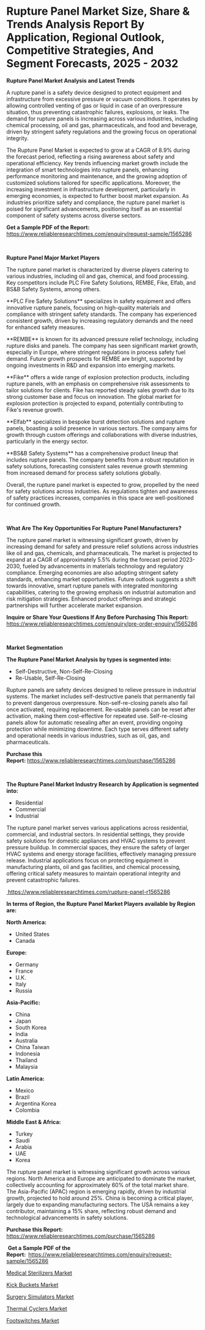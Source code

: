 <p><h1>Rupture Panel Market Size, Share & Trends Analysis Report By Application, Regional Outlook, Competitive Strategies, And Segment Forecasts, 2025 - 2032</h1></p><p><strong>Rupture Panel Market Analysis and Latest Trends</strong></p>
<p><p>A rupture panel is a safety device designed to protect equipment and infrastructure from excessive pressure or vacuum conditions. It operates by allowing controlled venting of gas or liquid in case of an overpressure situation, thus preventing catastrophic failures, explosions, or leaks. The demand for rupture panels is increasing across various industries, including chemical processing, oil and gas, pharmaceuticals, and food and beverage, driven by stringent safety regulations and the growing focus on operational integrity.</p><p>The Rupture Panel Market is expected to grow at a CAGR of 8.9% during the forecast period, reflecting a rising awareness about safety and operational efficiency. Key trends influencing market growth include the integration of smart technologies into rupture panels, enhancing performance monitoring and maintenance, and the growing adoption of customized solutions tailored for specific applications. Moreover, the increasing investment in infrastructure development, particularly in emerging economies, is expected to further boost market expansion. As industries prioritize safety and compliance, the rupture panel market is poised for significant advancements, positioning itself as an essential component of safety systems across diverse sectors.</p></p>
<p><strong>Get a Sample PDF of the Report:&nbsp;</strong> <a href="https://www.reliableresearchtimes.com/enquiry/request-sample/1565286?utm_campaign=3002&utm_medium=2&utm_source=Github&utm_content=ia&utm_term=08042025&utm_id=rupture-panel">https://www.reliableresearchtimes.com/enquiry/request-sample/1565286</a></p>
<p>&nbsp;</p>
<p><strong>Rupture Panel Major Market Players</strong></p>
<p><p>The rupture panel market is characterized by diverse players catering to various industries, including oil and gas, chemical, and food processing. Key competitors include PLC Fire Safety Solutions, REMBE, Fike, Elfab, and BS&B Safety Systems, among others.</p><p>**PLC Fire Safety Solutions** specializes in safety equipment and offers innovative rupture panels, focusing on high-quality materials and compliance with stringent safety standards. The company has experienced consistent growth, driven by increasing regulatory demands and the need for enhanced safety measures. </p><p>**REMBE** is known for its advanced pressure relief technology, including rupture disks and panels. The company has seen significant market growth, especially in Europe, where stringent regulations in process safety fuel demand. Future growth prospects for REMBE are bright, supported by ongoing investments in R&D and expansion into emerging markets.</p><p>**Fike** offers a wide range of explosion protection products, including rupture panels, with an emphasis on comprehensive risk assessments to tailor solutions for clients. Fike has reported steady sales growth due to its strong customer base and focus on innovation. The global market for explosion protection is projected to expand, potentially contributing to Fike's revenue growth.</p><p>**Elfab** specializes in bespoke burst detection solutions and rupture panels, boasting a solid presence in various sectors. The company aims for growth through custom offerings and collaborations with diverse industries, particularly in the energy sector.</p><p>**BS&B Safety Systems** has a comprehensive product lineup that includes rupture panels. The company benefits from a robust reputation in safety solutions, forecasting consistent sales revenue growth stemming from increased demand for process safety solutions globally.</p><p>Overall, the rupture panel market is expected to grow, propelled by the need for safety solutions across industries. As regulations tighten and awareness of safety practices increases, companies in this space are well-positioned for continued growth.</p></p>
<p>&nbsp;</p>
<p><strong>What Are The Key Opportunities For Rupture Panel Manufacturers?</strong></p>
<p><p>The rupture panel market is witnessing significant growth, driven by increasing demand for safety and pressure relief solutions across industries like oil and gas, chemicals, and pharmaceuticals. The market is projected to expand at a CAGR of approximately 5.5% during the forecast period 2023-2030, fueled by advancements in materials technology and regulatory compliance. Emerging economies are also adopting stringent safety standards, enhancing market opportunities. Future outlook suggests a shift towards innovative, smart rupture panels with integrated monitoring capabilities, catering to the growing emphasis on industrial automation and risk mitigation strategies. Enhanced product offerings and strategic partnerships will further accelerate market expansion.</p></p>
<p><strong>Inquire or Share Your Questions If Any Before Purchasing This Report:</strong> <a href="https://www.reliableresearchtimes.com/enquiry/pre-order-enquiry/1565286?utm_campaign=3002&utm_medium=2&utm_source=Github&utm_content=ia&utm_term=08042025&utm_id=rupture-panel">https://www.reliableresearchtimes.com/enquiry/pre-order-enquiry/1565286</a></p>
<p>&nbsp;</p>
<p><strong>Market Segmentation</strong></p>
<p><strong>The Rupture Panel Market Analysis by types is segmented into:</strong></p>
<p><ul><li>Self-Destructive, Non-Self-Re-Closing</li><li>Re-Usable, Self-Re-Closing</li></ul></p>
<p><p>Rupture panels are safety devices designed to relieve pressure in industrial systems. The market includes self-destructive panels that permanently fail to prevent dangerous overpressure. Non-self-re-closing panels also fail once activated, requiring replacement. Re-usable panels can be reset after activation, making them cost-effective for repeated use. Self-re-closing panels allow for automatic resealing after an event, providing ongoing protection while minimizing downtime. Each type serves different safety and operational needs in various industries, such as oil, gas, and pharmaceuticals.</p></p>
<p><strong>Purchase this Report:&nbsp;</strong><a href="https://www.reliableresearchtimes.com/purchase/1565286?utm_campaign=3002&utm_medium=2&utm_source=Github&utm_content=ia&utm_term=08042025&utm_id=rupture-panel">https://www.reliableresearchtimes.com/purchase/1565286</a></p>
<p>&nbsp;</p>
<p><strong>The Rupture Panel Market Industry Research by Application is segmented into:</strong></p>
<p><ul><li>Residential</li><li>Commercial</li><li>Industrial</li></ul></p>
<p><p>The rupture panel market serves various applications across residential, commercial, and industrial sectors. In residential settings, they provide safety solutions for domestic appliances and HVAC systems to prevent pressure buildup. In commercial spaces, they ensure the safety of larger HVAC systems and energy storage facilities, effectively managing pressure release. Industrial applications focus on protecting equipment in manufacturing plants, oil and gas facilities, and chemical processing, offering critical safety measures to maintain operational integrity and prevent catastrophic failures.</p></p>
<p><a href="https://www.reliableresearchtimes.com/rupture-panel-r1565286?utm_campaign=3002&utm_medium=2&utm_source=Github&utm_content=ia&utm_term=08042025&utm_id=rupture-panel">&nbsp;https://www.reliableresearchtimes.com/rupture-panel-r1565286</a></p>
<p><strong>In terms of Region, the Rupture Panel Market Players available by Region are:</strong></p>
<p>
    <p> <strong> North America: </strong>
        <ul>
            <li>United States</li>
            <li>Canada</li>
        </ul>
        </p> 
    <p> <strong> Europe: </strong>
        <ul>
            <li>Germany</li>
            <li>France</li>
            <li>U.K.</li>
            <li>Italy</li>
            <li>Russia</li>
        </ul>
        </p> 
    <p> <strong> Asia-Pacific: </strong>
        <ul>
            <li>China</li>
            <li>Japan</li>
            <li>South Korea</li>
            <li>India</li>
            <li>Australia</li>
            <li>China Taiwan</li>
            <li>Indonesia</li>
            <li>Thailand</li>
            <li>Malaysia</li>
        </ul>
        </p> 
    <p> <strong> Latin America: </strong>
        <ul>
            <li>Mexico</li>
            <li>Brazil</li>
            <li>Argentina Korea</li>
            <li>Colombia</li>
        </ul>
        </p> 
    <p> <strong> Middle East & Africa: </strong>
        <ul>
            <li>Turkey</li>
            <li>Saudi</li>
            <li>Arabia</li>
            <li>UAE</li>
            <li>Korea</li>
        </ul>
    </p>
    </p>
<p><p>The rupture panel market is witnessing significant growth across various regions. North America and Europe are anticipated to dominate the market, collectively accounting for approximately 60% of the total market share. The Asia-Pacific (APAC) region is emerging rapidly, driven by industrial growth, projected to hold around 25%. China is becoming a critical player, largely due to expanding manufacturing sectors. The USA remains a key contributor, maintaining a 15% share, reflecting robust demand and technological advancements in safety solutions.</p></p>
<p><strong>Purchase this Report: </strong><a href="https://www.reliableresearchtimes.com/purchase/1565286?utm_campaign=3002&utm_medium=2&utm_source=Github&utm_content=ia&utm_term=08042025&utm_id=rupture-panel">https://www.reliableresearchtimes.com/purchase/1565286</a></p>
<p>&nbsp;<strong>Get a Sample PDF of the Report:&nbsp;&nbsp;</strong><a href="https://www.reliableresearchtimes.com/enquiry/request-sample/1565286?utm_campaign=3002&utm_medium=2&utm_source=Github&utm_content=ia&utm_term=08042025&utm_id=rupture-panel">https://www.reliableresearchtimes.com/enquiry/request-sample/1565286</a></p>
<p><strong></strong></p>
<p><p><a href="https://www.linkedin.com/pulse/data-global-medical-sterilizers-markets-share-size-growth-opportunity-bwfme?utm_campaign=3002&utm_medium=2&utm_source=Github&utm_content=ia&utm_term=08042025&utm_id=rupture-panel">Medical Sterilizers Market</a></p><p><a href="https://www.linkedin.com/pulse/kick-buckets-market-research-report-business-insights-a08le?utm_campaign=3002&utm_medium=2&utm_source=Github&utm_content=ia&utm_term=08042025&utm_id=rupture-panel">Kick Buckets Market</a></p><p><a href="https://www.linkedin.com/pulse/top-factors-boosting-surgery-simulators-market-growth-124-tphje?utm_campaign=3002&utm_medium=2&utm_source=Github&utm_content=ia&utm_term=08042025&utm_id=rupture-panel">Surgery Simulators Market</a></p><p><a href="https://www.linkedin.com/pulse/thermal-cyclers-market-scope-provide-valuable-information-n8fie?utm_campaign=3002&utm_medium=2&utm_source=Github&utm_content=ia&utm_term=08042025&utm_id=rupture-panel">Thermal Cyclers Market</a></p><p><a href="https://www.linkedin.com/pulse/footswitches-market-report-2025-2032-highlights-growth-insights-81jme?utm_campaign=3002&utm_medium=2&utm_source=Github&utm_content=ia&utm_term=08042025&utm_id=rupture-panel">Footswitches Market</a></p></p>